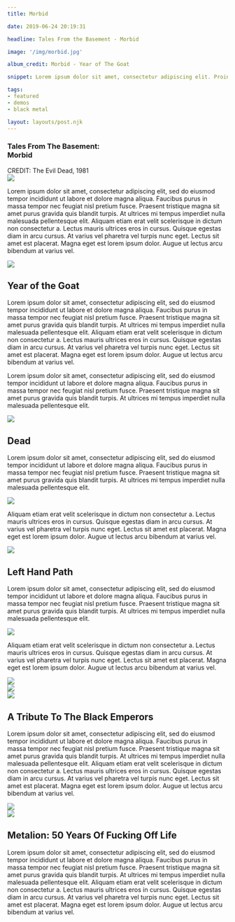 ```yaml
---
title: Morbid

date: 2019-06-24 20:19:31

headline: Tales From the Basement - Morbid

image: '/img/morbid.jpg'

album_credit: Morbid - Year of The Goat

snippet: Lorem ipsum dolor sit amet, consectetur adipiscing elit. Proin iaculis sollicitudin felis, vel tristique justo iaculis at. Curabitur luctus, enim at suscipit volutpat, sapien nulla tincidunt tellus, auctor interdum ex quam et eros.

tags: 
- featured
- demos
- black metal

layout: layouts/post.njk
---
```



<article>
	<!-- markdown space -->
	<!-- HERO/TITLE -->
	<section class="article_hero container" style="background-image: url('/img/articles/morbid/evil-dead-1.jpg');">
		<!-- markdown space -->
		<div class="copy">
			<h1 class="title">
				<span class="column_name">Tales From The Basement:</span>
				<br>
				<span class="main">Morbid</span>
			</h1>
		</div>
		<!-- markdown space -->
		<!-- markdown space -->
		<span class="image_credit">
			CREDIT: The Evil Dead, 1981
		</span>
	</section>
	<!-- markdown space -->
	<!-- INTRO -->
	<div class="article_spacer">
		<img src="/img/barbed-wire-border-trans-large.png">
	</div>
	<!-- markdown space -->
	<section class="article_section full container small">
		<div class="copy">
			<p>
				Lorem ipsum dolor sit amet, consectetur adipiscing elit, sed do eiusmod tempor incididunt ut labore et dolore magna aliqua. Faucibus purus in massa tempor nec feugiat nisl pretium fusce. Praesent tristique magna sit amet purus gravida quis blandit turpis. At ultrices mi tempus imperdiet nulla malesuada pellentesque elit. Aliquam etiam erat velit scelerisque in dictum non consectetur a. Lectus mauris ultrices eros in cursus. Quisque egestas diam in arcu cursus. At varius vel pharetra vel turpis nunc eget. Lectus sit amet est placerat. Magna eget est lorem ipsum dolor. Augue ut lectus arcu bibendum at varius vel.
			</p>
		</div>
	</section>
	<!-- markdown space -->
	<div class="article_spacer">
		<img src="/img/barbed-wire-border-trans-large.png">
	</div>
	<!-- markdown space -->
	<!-- INTRO -->
	<section class="article_section container" mobile-flex="column">
		<!-- markdown space -->
		<div class="copy">
			<div class="inner">
				<!-- markdown space -->
				<h2 class="article_header">
					<span>Year of the Goat</span>
				</h2>
				<!-- markdown space -->
				<p class="">
					Lorem ipsum dolor sit amet, consectetur adipiscing elit, sed do eiusmod tempor incididunt ut labore et dolore magna aliqua. Faucibus purus in massa tempor nec feugiat nisl pretium fusce. Praesent tristique magna sit amet purus gravida quis blandit turpis. At ultrices mi tempus imperdiet nulla malesuada pellentesque elit. Aliquam etiam erat velit scelerisque in dictum non consectetur a. Lectus mauris ultrices eros in cursus. Quisque egestas diam in arcu cursus. At varius vel pharetra vel turpis nunc eget. Lectus sit amet est placerat. Magna eget est lorem ipsum dolor. Augue ut lectus arcu bibendum at varius vel.
				</p>
				<!-- markdown space -->
				<p class="">
					Lorem ipsum dolor sit amet, consectetur adipiscing elit, sed do eiusmod tempor incididunt ut labore et dolore magna aliqua. Faucibus purus in massa tempor nec feugiat nisl pretium fusce. Praesent tristique magna sit amet purus gravida quis blandit turpis. At ultrices mi tempus imperdiet nulla malesuada pellentesque elit. 
				</p>
				<!-- markdown space -->
			</div>
		</div>
		<!-- markdown space -->
		<div class="image">
			<img src="/img/articles/morbid/morbid.jpg">
		</div>
		<!-- markdown space -->
	</section>
	<!-- markdown space -->
	<!-- markdown space -->
	<!-- markdown space -->
	<section class="article_section row_reverse container" mobile-flex="column">
		<!-- markdown space -->
		<div class="copy">
			<div class="inner">
				<!-- markdown space -->
				<h2 class="article_header">
					<span>Dead</span>
				</h2>
				<!-- markdown space -->
				<p class="cut_out">
					Lorem ipsum dolor sit amet, consectetur adipiscing elit, sed do eiusmod tempor incididunt ut labore et dolore magna aliqua. Faucibus purus in massa tempor nec feugiat nisl pretium fusce. Praesent tristique magna sit amet purus gravida quis blandit turpis. At ultrices mi tempus imperdiet nulla malesuada pellentesque elit. 
				</p>
				<!-- markdown space -->
				<div class="article_spacer small">
					<img src="/img/barbed-wire-border-trans-large.png">
				</div>
				<!-- markdown space -->
				<p class="cut_out">
					Aliquam etiam erat velit scelerisque in dictum non consectetur a. Lectus mauris ultrices eros in cursus. Quisque egestas diam in arcu cursus. At varius vel pharetra vel turpis nunc eget. Lectus sit amet est placerat. Magna eget est lorem ipsum dolor. Augue ut lectus arcu bibendum at varius vel.
				</p>
				<!-- markdown space -->
			</div>
		</div>
		<!-- markdown space -->
		<div class="image">
			<img src="/img/articles/morbid/dead-1.jpg">
		</div>
		<!-- markdown space -->
	</section>
	<!-- markdown space -->
	<!-- markdown space -->
	<!-- markdown space -->
	<section class="article_section container" mobile-flex="column">
		<!-- markdown space -->
		<div class="copy">
			<div class="inner">
				<!-- markdown space -->
				<h2 class="article_header">
					<span>Left Hand Path</span>
				</h2>
				<!-- markdown space -->
				<p class="cut_out">
					Lorem ipsum dolor sit amet, consectetur adipiscing elit, sed do eiusmod tempor incididunt ut labore et dolore magna aliqua. Faucibus purus in massa tempor nec feugiat nisl pretium fusce. Praesent tristique magna sit amet purus gravida quis blandit turpis. At ultrices mi tempus imperdiet nulla malesuada pellentesque elit. 
				</p>
				<!-- markdown space -->
				<div class="article_spacer small">
					<img src="/img/barbed-wire-border-trans-large.png">
				</div>
				<!-- markdown space -->
				<p class="cut_out">
					Aliquam etiam erat velit scelerisque in dictum non consectetur a. Lectus mauris ultrices eros in cursus. Quisque egestas diam in arcu cursus. At varius vel pharetra vel turpis nunc eget. Lectus sit amet est placerat. Magna eget est lorem ipsum dolor. Augue ut lectus arcu bibendum at varius vel.
				</p>
				<!-- markdown space -->
			</div>
		</div>
		<!-- markdown space -->
		<div class="image">
			<img src="/img/articles/morbid/entombed-1.jpg">
		</div>
		<!-- markdown space -->
	</section>
	<!-- markdown space -->
	<div class="article_spacer small">
		<img src="/img/barbed-wire-border-trans-large.png">
	</div>
	<!-- markdown space -->
	<!-- markdown space -->
	<section class="article_section full container small">
		<div class="image">
			<img src="/img/articles/morbid/black-emperors.jpg">
		</div>
	</section>
	<!-- markdown space -->
	<!-- markdown space -->
	<section class="article_section full container small">
		<div class="copy">
			<h2 class="article_header">
				<span>A Tribute To The Black Emperors</span>
			</h2>
			<p>
				Lorem ipsum dolor sit amet, consectetur adipiscing elit, sed do eiusmod tempor incididunt ut labore et dolore magna aliqua. Faucibus purus in massa tempor nec feugiat nisl pretium fusce. Praesent tristique magna sit amet purus gravida quis blandit turpis. At ultrices mi tempus imperdiet nulla malesuada pellentesque elit. Aliquam etiam erat velit scelerisque in dictum non consectetur a. Lectus mauris ultrices eros in cursus. Quisque egestas diam in arcu cursus. At varius vel pharetra vel turpis nunc eget. Lectus sit amet est placerat. Magna eget est lorem ipsum dolor. Augue ut lectus arcu bibendum at varius vel.
			</p>
		</div>
	</section>
	<!-- markdown space -->
	<!-- markdown space -->
		<div class="article_spacer small">
			<img src="/img/barbed-wire-border-trans-large.png">
		</div>
		<!-- markdown space -->
		<!-- markdown space -->
		<section class="article_section full container small">
			<div class="image">
				<img src="/img/articles/morbid/morbit.jpg">
			</div>
		</section>
		<!-- markdown space -->
		<!-- markdown space -->
		<section class="article_section full container small">
			<!-- markdown space -->
			<div class="copy">
				<h2 class="article_header">
					<span>Metalion: 50 Years Of Fucking Off Life</span>
				</h2>
				<p>
					Lorem ipsum dolor sit amet, consectetur adipiscing elit, sed do eiusmod tempor incididunt ut labore et dolore magna aliqua. Faucibus purus in massa tempor nec feugiat nisl pretium fusce. Praesent tristique magna sit amet purus gravida quis blandit turpis. At ultrices mi tempus imperdiet nulla malesuada pellentesque elit. Aliquam etiam erat velit scelerisque in dictum non consectetur a. Lectus mauris ultrices eros in cursus. Quisque egestas diam in arcu cursus. At varius vel pharetra vel turpis nunc eget. Lectus sit amet est placerat. Magna eget est lorem ipsum dolor. Augue ut lectus arcu bibendum at varius vel.
				</p>
			</div>
		</section>
		<!-- markdown space -->
</article>